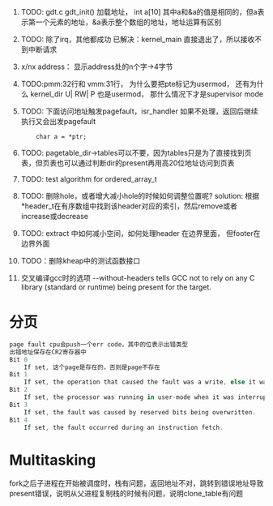 1. TODO: gdt.c gdt_init() 加载地址， int a[10] 其中a和&a的值是相同的，但a表示第一个元素的地址，&a表示整个数组的地址，地址运算有区别
2. TODO: 除了irq，其他都成功 已解决：kernel_main 直接退出了，所以接收不到中断请求
3. x/nx address： 显示address处的n个字->4字节
4. TODO:pmm:32行和 vmm:31行， 为什么要把pte标记为usermod， 还有为什么 kernel_dir U| RW| P 也是usermod， 那什么情况下才是supervisor mode
5. TODO: 下面访问地址触发pagefault，isr_handler 如果不处理，返回后继续执行又会出发pagefault
    ``` char *ptr = 0x10e000;
        char a = *ptr;
6. TODO: pagetable_dir->tables可以不要，因为tables只是为了直接找到页表，但页表也可以通过判断dir的present再用高20位地址访问到页表
7. TODO: test algorithm for ordered_array_t
8. TODO: 删除hole，或者增大减小hole的时候如何调整位置呢? solution: 根据*header_t在有序数组中找到该header对应的索引，然后remove或者increase或decrease
9. TODO: extract 中如何减小空间，如何处理header 在边界里面， 但footer在边界外面
10. TODO：删除kheap中的测试函数接口

11. 交叉编译gcc时的选项 --without-headers tells GCC not to rely on any C library (standard or runtime) being present for the target.

# 分页
```rust
page fault cpu会push一个err code，其中的位表示出错类型
出错地址保存在CR2寄存器中
Bit 0
    If set, 这个page是存在的，否则是page不存在
Bit 1
    If set, the operation that caused the fault was a write, else it was a read.
Bit 2
    If set, the processor was running in user-mode when it was interrupted. Else, it was running in kernel-mode.
Bit 3
    If set, the fault was caused by reserved bits being overwritten.
Bit 4
    If set, the fault occurred during an instruction fetch.

```

# Multitasking 
fork之后子进程在开始被调度时，栈有问题，返回地址不对，跳转到错误地址导致 present错误，说明从父进程复制栈的时候有问题，说明clone_table有问题

